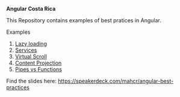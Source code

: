 **Angular Costa Rica**

This Repository contains examples of best pratices in Angular.

Examples

1. [Lazy loading](https://github.com/mahcr/angular-costarica-best-practices/tree/lazy-loading)
2. [Services](https://github.com/mahcr/angular-costarica-best-practices/tree/services)
3. [Virtual Scroll](https://github.com/mahcr/angular-costarica-best-practices/tree/rendering-virtual-scroll)
4. [Content Projection](https://github.com/mahcr/angular-costarica-best-practices/tree/content-projection)
5. [Pipes vs Functions](https://github.com/mahcr/angular-costarica-best-practices/tree/change-detection)

Find the slides here: https://speakerdeck.com/mahcr/angular-best-practices 
